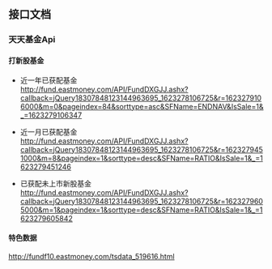 ## 接口文档

### 天天基金Api

#### 打新股基金
* 近一年已获配基金<br>
http://fund.eastmoney.com/API/FundDXGJJ.ashx?callback=jQuery18307848123144963695_1623278106725&r=1623279106000&m=0&pageindex=84&sorttype=asc&SFName=ENDNAV&IsSale=1&_=1623279106347

* 近一月已获配基金<br>
http://fund.eastmoney.com/API/FundDXGJJ.ashx?callback=jQuery18307848123144963695_1623278106725&r=1623279451000&m=8&pageindex=1&sorttype=desc&SFName=RATIO&IsSale=1&_=1623279451246

* 已获配未上市新股基金<br>
http://fund.eastmoney.com/API/FundDXGJJ.ashx?callback=jQuery18307848123144963695_1623278106725&r=1623279605000&m=1&pageindex=1&sorttype=desc&SFName=RATIO&IsSale=1&_=1623279605842

#### 特色数据
http://fundf10.eastmoney.com/tsdata_519616.html

